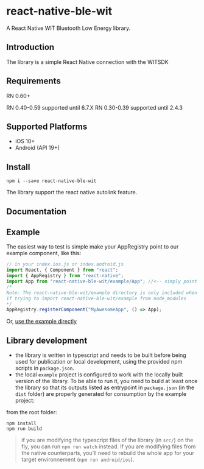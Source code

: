 # react-native-ble-wit

A React Native WIT Bluetooth Low Energy library.

## Introduction

The library is a simple React Native connection with the WITSDK

## Requirements

RN 0.60+

RN 0.40-0.59 supported until 6.7.X
RN 0.30-0.39 supported until 2.4.3

## Supported Platforms

- iOS 10+
- Android (API 19+)

## Install

```shell
npm i --save react-native-ble-wit
```

The library support the react native autolink feature.

## Documentation

## Example

The easiest way to test is simple make your AppRegistry point to our example component, like this:

```javascript
// in your index.ios.js or index.android.js
import React, { Component } from "react";
import { AppRegistry } from "react-native";
import App from "react-native-ble-wit/example/App"; //<-- simply point to the example js!
/* 
Note: The react-native-ble-wit/example directory is only included when cloning the repo, the above import will not work 
if trying to import react-native-ble-wit/example from node_modules
*/
AppRegistry.registerComponent("MyAwesomeApp", () => App);
```

Or, [use the example directly](example)

## Library development

- the library is written in typescript and needs to be built before being used for publication or local development, using the provided npm scripts in `package.json`.
- the local `example` project is configured to work with the locally built version of the library. To be able to run it, you need to build at least once the library so that its outputs listed as entrypoint in `package.json` (in the `dist` folder) are properly generated for consumption by the example project:

from the root folder:

```shell
npm install
npm run build
```

> if you are modifying the typescript files of the library (in `src/`) on the fly, you can run `npm run watch` instead. If you are modifying files from the native counterparts, you'll need to rebuild the whole app for your target environnement (`npm run android/ios`).
